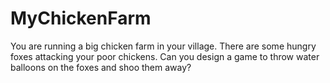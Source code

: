 # MyChickenFarm
You are running a big chicken farm in your village. There are some hungry foxes attacking your poor chickens. Can you design a game to throw water balloons on the foxes and shoo them away?
